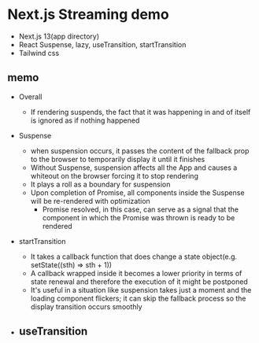# Next.js Streaming demo

- Next.js 13(app directory)
- React Suspense, lazy, useTransition, startTransition
- Tailwind css

## memo

- Overall

  - If rendering suspends, the fact that it was happening in and of itself is ignored as if nothing happened

- Suspense

  - when suspension occurs, it passes the content of the fallback prop to the browser to temporarily display it until it finishes
  - Without Suspense, suspension affects all the App and causes a whiteout on the browser forcing it to stop rendering
  - It plays a roll as a boundary for suspension
  - Upon completion of Promise, all components inside the Suspense will be re-rendered with optimization
    - Promise resolved, in this case, can serve as a signal that the component in which the Promise was thrown is ready to be rendered

- startTransition

  - It takes a callback function that does change a state object(e.g. setState((sth) => sth + 1))
  - A callback wrapped inside it becomes a lower priority in terms of state renewal and therefore the execution of it might be postponed
  - It's useful in a situation like suspension takes just a moment and the loading component flickers; it can skip the fallback process so the display transition occurs smoothly

- ## useTransition
